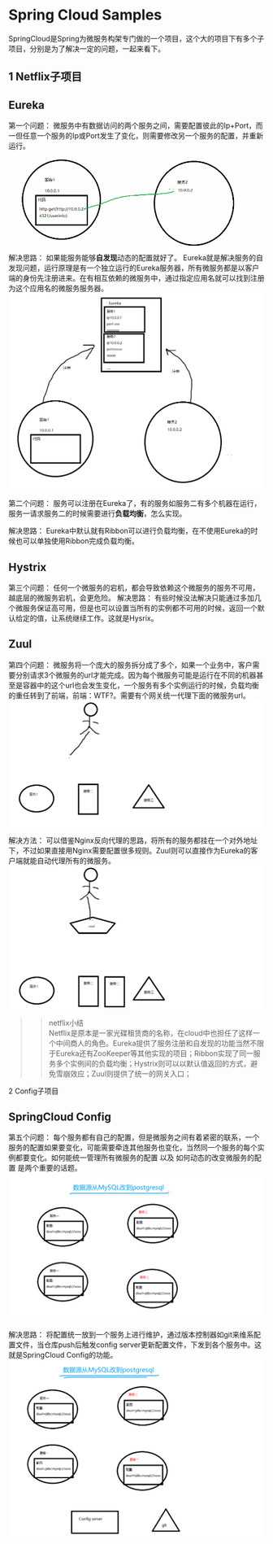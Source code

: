 # Spring Cloud Samples
SpringCloud是Spring为微服务构架专门做的一个项目，这个大的项目下有多个子项目，分别是为了解决一定的问题，一起来看下。

1 Netflix子项目
--
## Eureka
第一个问题： 微服务中有数据访问的两个服务之间，需要配置彼此的Ip+Port，而一但任意一个服务的Ip或Port发生了变化，则需要修改另一个服务的配置，并重新运行。  
![image](img/1.gif)
解决思路： 如果能服务能够**自发现**动态的配置就好了。 Eureka就是解决服务的自发现问题，运行原理是有一个独立运行的Eureka服务器，所有微服务都是以客户端的身份先注册进来。在有相互依赖的微服务中，通过指定应用名就可以找到注册为这个应用名的微服务服务器。  
![image](img/2.gif)

第二个问题： 服务可以注册在Eureka了，有的服务如服务二有多个机器在运行，服务一请求服务二的时候需要进行**负载均衡**，怎么实现。  

解决思路： Eureka中默认就有Ribbon可以进行负载均衡，在不使用Eureka的时候也可以单独使用Ribbon完成负载均衡。
## Hystrix
第三个问题： 任何一个微服务的宕机，都会导致依赖这个微服务的服务不可用，越底层的微服务宕机，会更危险。
解决思路： 有些时候没法解决只能通过多加几个微服务保证高可用，但是也可以设置当所有的实例都不可用的时候，返回一个默认给定的值，让系统继续工作。这就是Hysrix。
## Zuul
第四个问题： 微服务将一个庞大的服务拆分成了多个，如果一个业务中，客户需要分别请求3个微服务的url才能完成。因为每个微服务可能是运行在不同的机器甚至是容器中的这个url也会发生变化，一个服务有多个实例运行的时候，负载均衡的重任转到了前端，前端：WTF?。需要有个网关统一代理下面的微服务url。
![image](img/3.gif)

解决方法： 可以借鉴Nginx反向代理的思路，将所有的服务都挂在一个对外地址下，不过如果直接用Nginx需要配置很多规则。Zuul则可以直接作为Eureka的客户端就能自动代理所有的微服务。
![image](img/4.gif)
>>netflix小结  
Netflix是原本是一家光碟租赁商的名称，在cloud中也担任了这样一个中间商人的角色。Eureka提供了服务注册和自发现的功能当然不限于Eureka还有ZooKeeper等其他实现的项目；Ribbon实现了同一服务多个实例间的负载均衡；Hystrix则可以以默认值返回的方式，避免雪崩效应；Zuul则提供了统一的网关入口；

2 Config子项目
## SpringCloud Config
第五个问题： 每个服务都有自己的配置，但是微服务之间有着紧密的联系，一个服务的配置如果要变化，可能需要牵连其他服务也变化，当然同一个服务的每个实例都要变化。如何能统一管理所有微服务的配置 以及 如何动态的改变微服务的配置 是两个重要的话题。
![image](img/5.gif)

解决思路： 将配置统一放到一个服务上进行维护，通过版本控制器如git来维系配置文件，当仓库push后触发config server更新配置文件，下发到各个服务中。这就是SpringCloud Config的功能。
![image](img/6.gif)
